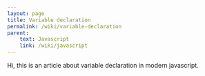 ```yaml
---
layout: page
title: Variable declaration
permalink: /wiki/variable-declaration
parent:
    text: Javascript
    link: /wiki/javascript
---
```


Hi, this is an article about variable declaration in modern javascript.